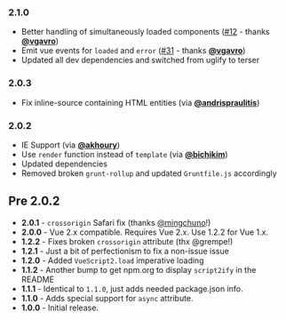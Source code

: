 ### 2.1.0

- Better handling of simultaneously loaded components ([#12](https://github.com/taoeffect/vue-script2/issues/12) - thanks **[@vgavro](https://github.com/vgavro)**)
- Emit vue events for `loaded` and `error` ([#31](https://github.com/taoeffect/vue-script2/issues/31) - thanks **[@vgavro](https://github.com/vgavro)**)
- Updated all dev dependencies and switched from uglify to terser

### 2.0.3

- Fix inline-source containing HTML entities (via **[@andrispraulitis](https://github.com/andrispraulitis)**)

### 2.0.2

- IE Support (via **[@akhoury](https://github.com/akhoury)**)
- Use `render` function instead of `template` (via **[@bichikim](https://github.com/bichikim)**)
- Updated dependencies
- Removed broken `grunt-rollup` and updated `Gruntfile.js` accordingly

## Pre 2.0.2

- __2.0.1__ - `crossorigin` Safari fix (thanks [@mingchuno](https://github.com/mingchuno)!)
- __2.0.0__ - Vue 2.x compatible. Requires Vue 2.x. Use 1.2.2 for Vue 1.x.
- __1.2.2__ - Fixes broken `crossorigin` attribute (thx @grempe!)
- __1.2.1__ - Just a bit of perfectionism to fix a non-issue issue
- __1.2.0__ - Added `VueScript2.load` imperative loading
- __1.1.2__ - Another bump to get npm.org to display `script2ify` in the README
- __1.1.1__ - Identical to `1.1.0`, just adds needed package.json info.
- __1.1.0__ - Adds special support for `async` attribute.
- __1.0.0__ - Initial release.
